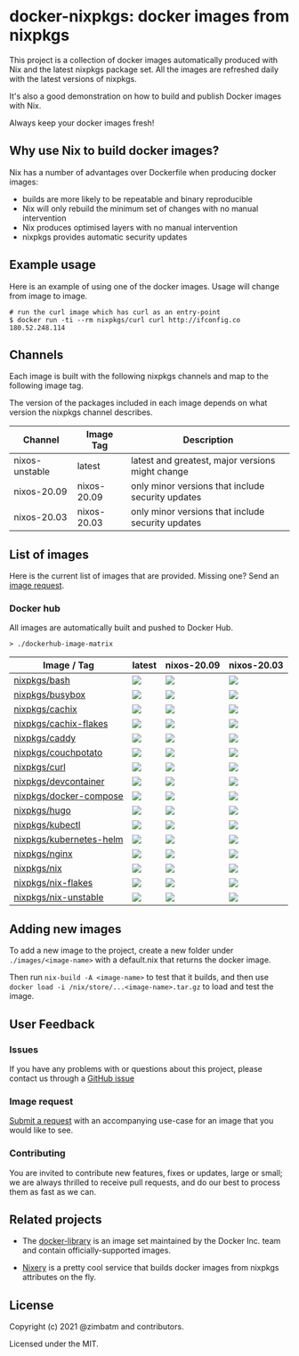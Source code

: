 # docker-nixpkgs: docker images from nixpkgs

This project is a collection of docker images automatically produced with Nix
and the latest nixpkgs package set. All the images are refreshed daily with
the latest versions of nixpkgs.

It's also a good demonstration on how to build and publish Docker images with
Nix.

Always keep your docker images fresh!

## Why use Nix to build docker images?

Nix has a number of advantages over Dockerfile when producing docker images:

* builds are more likely to be repeatable and binary reproducible
* Nix will only rebuild the minimum set of changes with no manual intervention
* Nix produces optimised layers with no manual intervention
* nixpkgs provides automatic security updates

## Example usage

Here is an example of using one of the docker images. Usage will change from
image to image.

```
# run the curl image which has curl as an entry-point
$ docker run -ti --rm nixpkgs/curl curl http://ifconfig.co
180.52.248.114
```

## Channels

Each image is built with the following nixpkgs channels and map to the
following image tag.

The version of the packages included in each image depends on what version the
nixpkgs channel describes.

| Channel        | Image Tag   | Description                                       |
| ---            | ---         | ---                                               |
| nixos-unstable | latest      | latest and greatest, major versions might change   |
| nixos-20.09    | nixos-20.09 | only minor versions that include security updates |
| nixos-20.03    | nixos-20.03 | only minor versions that include security updates |

## List of images

Here is the current list of images that are provided. Missing one? Send an
[image request](#image-request).

### Docker hub

All images are automatically built and pushed to Docker Hub.

`> ./dockerhub-image-matrix`
<!-- BEGIN mdsh -->
| Image / Tag | latest | nixos-20.09 | nixos-20.03 |
| ---         | ---    | ---         | ---         |
| [nixpkgs/bash](https://hub.docker.com/r/nixpkgs/bash) | [![](https://images.microbadger.com/badges/image/nixpkgs/bash.svg)](https://microbadger.com/images/nixpkgs/bash) | [![](https://images.microbadger.com/badges/image/nixpkgs/bash:nixos-20.09.svg)](https://microbadger.com/images/nixpkgs/bash:nixos-20.09) | [![](https://images.microbadger.com/badges/image/nixpkgs/bash:nixos-20.03.svg)](https://microbadger.com/images/nixpkgs/bash:nixos-20.03) |
| [nixpkgs/busybox](https://hub.docker.com/r/nixpkgs/busybox) | [![](https://images.microbadger.com/badges/image/nixpkgs/busybox.svg)](https://microbadger.com/images/nixpkgs/busybox) | [![](https://images.microbadger.com/badges/image/nixpkgs/busybox:nixos-20.09.svg)](https://microbadger.com/images/nixpkgs/busybox:nixos-20.09) | [![](https://images.microbadger.com/badges/image/nixpkgs/busybox:nixos-20.03.svg)](https://microbadger.com/images/nixpkgs/busybox:nixos-20.03) |
| [nixpkgs/cachix](https://hub.docker.com/r/nixpkgs/cachix) | [![](https://images.microbadger.com/badges/image/nixpkgs/cachix.svg)](https://microbadger.com/images/nixpkgs/cachix) | [![](https://images.microbadger.com/badges/image/nixpkgs/cachix:nixos-20.09.svg)](https://microbadger.com/images/nixpkgs/cachix:nixos-20.09) | [![](https://images.microbadger.com/badges/image/nixpkgs/cachix:nixos-20.03.svg)](https://microbadger.com/images/nixpkgs/cachix:nixos-20.03) |
| [nixpkgs/cachix-flakes](https://hub.docker.com/r/nixpkgs/cachix-flakes) | [![](https://images.microbadger.com/badges/image/nixpkgs/cachix-flakes.svg)](https://microbadger.com/images/nixpkgs/cachix-flakes) | [![](https://images.microbadger.com/badges/image/nixpkgs/cachix-flakes:nixos-20.09.svg)](https://microbadger.com/images/nixpkgs/cachix-flakes:nixos-20.09) | [![](https://images.microbadger.com/badges/image/nixpkgs/cachix-flakes:nixos-20.03.svg)](https://microbadger.com/images/nixpkgs/cachix-flakes:nixos-20.03) |
| [nixpkgs/caddy](https://hub.docker.com/r/nixpkgs/caddy) | [![](https://images.microbadger.com/badges/image/nixpkgs/caddy.svg)](https://microbadger.com/images/nixpkgs/caddy) | [![](https://images.microbadger.com/badges/image/nixpkgs/caddy:nixos-20.09.svg)](https://microbadger.com/images/nixpkgs/caddy:nixos-20.09) | [![](https://images.microbadger.com/badges/image/nixpkgs/caddy:nixos-20.03.svg)](https://microbadger.com/images/nixpkgs/caddy:nixos-20.03) |
| [nixpkgs/couchpotato](https://hub.docker.com/r/nixpkgs/couchpotato) | [![](https://images.microbadger.com/badges/image/nixpkgs/couchpotato.svg)](https://microbadger.com/images/nixpkgs/couchpotato) | [![](https://images.microbadger.com/badges/image/nixpkgs/couchpotato:nixos-20.09.svg)](https://microbadger.com/images/nixpkgs/couchpotato:nixos-20.09) | [![](https://images.microbadger.com/badges/image/nixpkgs/couchpotato:nixos-20.03.svg)](https://microbadger.com/images/nixpkgs/couchpotato:nixos-20.03) |
| [nixpkgs/curl](https://hub.docker.com/r/nixpkgs/curl) | [![](https://images.microbadger.com/badges/image/nixpkgs/curl.svg)](https://microbadger.com/images/nixpkgs/curl) | [![](https://images.microbadger.com/badges/image/nixpkgs/curl:nixos-20.09.svg)](https://microbadger.com/images/nixpkgs/curl:nixos-20.09) | [![](https://images.microbadger.com/badges/image/nixpkgs/curl:nixos-20.03.svg)](https://microbadger.com/images/nixpkgs/curl:nixos-20.03) |
| [nixpkgs/devcontainer](https://hub.docker.com/r/nixpkgs/devcontainer) | [![](https://images.microbadger.com/badges/image/nixpkgs/devcontainer.svg)](https://microbadger.com/images/nixpkgs/devcontainer) | [![](https://images.microbadger.com/badges/image/nixpkgs/devcontainer:nixos-20.09.svg)](https://microbadger.com/images/nixpkgs/devcontainer:nixos-20.09) | [![](https://images.microbadger.com/badges/image/nixpkgs/devcontainer:nixos-20.03.svg)](https://microbadger.com/images/nixpkgs/devcontainer:nixos-20.03) |
| [nixpkgs/docker-compose](https://hub.docker.com/r/nixpkgs/docker-compose) | [![](https://images.microbadger.com/badges/image/nixpkgs/docker-compose.svg)](https://microbadger.com/images/nixpkgs/docker-compose) | [![](https://images.microbadger.com/badges/image/nixpkgs/docker-compose:nixos-20.09.svg)](https://microbadger.com/images/nixpkgs/docker-compose:nixos-20.09) | [![](https://images.microbadger.com/badges/image/nixpkgs/docker-compose:nixos-20.03.svg)](https://microbadger.com/images/nixpkgs/docker-compose:nixos-20.03) |
| [nixpkgs/hugo](https://hub.docker.com/r/nixpkgs/hugo) | [![](https://images.microbadger.com/badges/image/nixpkgs/hugo.svg)](https://microbadger.com/images/nixpkgs/hugo) | [![](https://images.microbadger.com/badges/image/nixpkgs/hugo:nixos-20.09.svg)](https://microbadger.com/images/nixpkgs/hugo:nixos-20.09) | [![](https://images.microbadger.com/badges/image/nixpkgs/hugo:nixos-20.03.svg)](https://microbadger.com/images/nixpkgs/hugo:nixos-20.03) |
| [nixpkgs/kubectl](https://hub.docker.com/r/nixpkgs/kubectl) | [![](https://images.microbadger.com/badges/image/nixpkgs/kubectl.svg)](https://microbadger.com/images/nixpkgs/kubectl) | [![](https://images.microbadger.com/badges/image/nixpkgs/kubectl:nixos-20.09.svg)](https://microbadger.com/images/nixpkgs/kubectl:nixos-20.09) | [![](https://images.microbadger.com/badges/image/nixpkgs/kubectl:nixos-20.03.svg)](https://microbadger.com/images/nixpkgs/kubectl:nixos-20.03) |
| [nixpkgs/kubernetes-helm](https://hub.docker.com/r/nixpkgs/kubernetes-helm) | [![](https://images.microbadger.com/badges/image/nixpkgs/kubernetes-helm.svg)](https://microbadger.com/images/nixpkgs/kubernetes-helm) | [![](https://images.microbadger.com/badges/image/nixpkgs/kubernetes-helm:nixos-20.09.svg)](https://microbadger.com/images/nixpkgs/kubernetes-helm:nixos-20.09) | [![](https://images.microbadger.com/badges/image/nixpkgs/kubernetes-helm:nixos-20.03.svg)](https://microbadger.com/images/nixpkgs/kubernetes-helm:nixos-20.03) |
| [nixpkgs/nginx](https://hub.docker.com/r/nixpkgs/nginx) | [![](https://images.microbadger.com/badges/image/nixpkgs/nginx.svg)](https://microbadger.com/images/nixpkgs/nginx) | [![](https://images.microbadger.com/badges/image/nixpkgs/nginx:nixos-20.09.svg)](https://microbadger.com/images/nixpkgs/nginx:nixos-20.09) | [![](https://images.microbadger.com/badges/image/nixpkgs/nginx:nixos-20.03.svg)](https://microbadger.com/images/nixpkgs/nginx:nixos-20.03) |
| [nixpkgs/nix](https://hub.docker.com/r/nixpkgs/nix) | [![](https://images.microbadger.com/badges/image/nixpkgs/nix.svg)](https://microbadger.com/images/nixpkgs/nix) | [![](https://images.microbadger.com/badges/image/nixpkgs/nix:nixos-20.09.svg)](https://microbadger.com/images/nixpkgs/nix:nixos-20.09) | [![](https://images.microbadger.com/badges/image/nixpkgs/nix:nixos-20.03.svg)](https://microbadger.com/images/nixpkgs/nix:nixos-20.03) |
| [nixpkgs/nix-flakes](https://hub.docker.com/r/nixpkgs/nix-flakes) | [![](https://images.microbadger.com/badges/image/nixpkgs/nix-flakes.svg)](https://microbadger.com/images/nixpkgs/nix-flakes) | [![](https://images.microbadger.com/badges/image/nixpkgs/nix-flakes:nixos-20.09.svg)](https://microbadger.com/images/nixpkgs/nix-flakes:nixos-20.09) | [![](https://images.microbadger.com/badges/image/nixpkgs/nix-flakes:nixos-20.03.svg)](https://microbadger.com/images/nixpkgs/nix-flakes:nixos-20.03) |
| [nixpkgs/nix-unstable](https://hub.docker.com/r/nixpkgs/nix-unstable) | [![](https://images.microbadger.com/badges/image/nixpkgs/nix-unstable.svg)](https://microbadger.com/images/nixpkgs/nix-unstable) | [![](https://images.microbadger.com/badges/image/nixpkgs/nix-unstable:nixos-20.09.svg)](https://microbadger.com/images/nixpkgs/nix-unstable:nixos-20.09) | [![](https://images.microbadger.com/badges/image/nixpkgs/nix-unstable:nixos-20.03.svg)](https://microbadger.com/images/nixpkgs/nix-unstable:nixos-20.03) |
<!-- END mdsh -->
## Adding new images

To add a new image to the project, create a new folder under
`./images/<image-name>` with a default.nix that returns the docker image.

Then run `nix-build -A <image-name>` to test that it builds, and
then use
`docker load -i /nix/store/...<image-name>.tar.gz` to load and test the image.

## User Feedback

### Issues

If you have any problems with or questions about this project, please contact
us through a [GitHub issue](https://github.com/nix-community/docker-nixpkgs/issues/new)

### Image request

[Submit a request](https://github.com/nix-community/docker-nixpkgs/issues/new)
with an accompanying use-case for an image that you would like to see.

### Contributing

You are invited to contribute new features, fixes or updates, large or small;
we are always thrilled to receive pull requests, and do our best to process
them as fast as we can.

## Related projects

* The [docker-library](https://github.com/docker-library/official-images#readme)
  is an image set maintained by the Docker Inc. team and contain
  officially-supported images.

* [Nixery](https://nixery.dev/) is a pretty cool service that builds docker
  images from nixpkgs attributes on the fly.

## License

Copyright (c) 2021 @zimbatm and contributors.

Licensed under the MIT.
